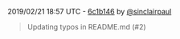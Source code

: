 2019/02/21 18:57 UTC - [6c1b146](https://github.com/hassio-addons/addon-nginx-proxy-manager/commit/6c1b14699d3e1eb429ea70d6d9b08ec03bcdbe09) by [@sinclairpaul](https://github.com/sinclairpaul)
> Updating typos in README.md (#2) 

